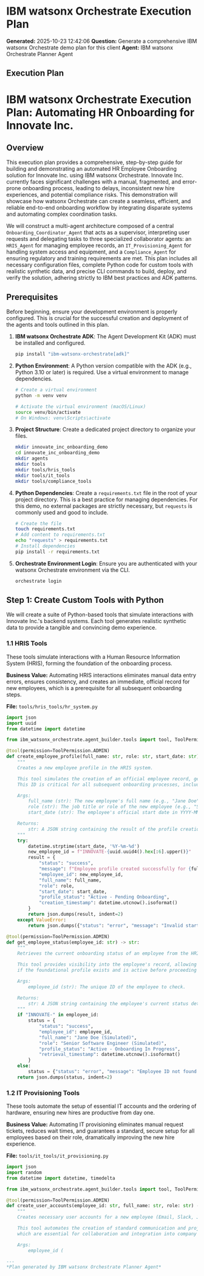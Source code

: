 # IBM watsonx Orchestrate Execution Plan

**Generated:** 2025-10-23 12:42:06
**Question:** Generate a comprehensive IBM watsonx Orchestrate demo plan for this client
**Agent:** IBM watsonx Orchestrate Planner Agent

## Execution Plan

# IBM watsonx Orchestrate Execution Plan: Automating HR Onboarding for Innovate Inc.

## Overview

This execution plan provides a comprehensive, step-by-step guide for building and demonstrating an automated HR Employee Onboarding solution for Innovate Inc. using IBM watsonx Orchestrate. Innovate Inc. currently faces significant challenges with a manual, fragmented, and error-prone onboarding process, leading to delays, inconsistent new hire experiences, and potential compliance risks. This demonstration will showcase how watsonx Orchestrate can create a seamless, efficient, and reliable end-to-end onboarding workflow by integrating disparate systems and automating complex coordination tasks.

We will construct a multi-agent architecture composed of a central `Onboarding_Coordinator_Agent` that acts as a supervisor, interpreting user requests and delegating tasks to three specialized collaborator agents: an `HRIS_Agent` for managing employee records, an `IT_Provisioning_Agent` for handling system access and equipment, and a `Compliance_Agent` for ensuring regulatory and training requirements are met. This plan includes all necessary configuration files, complete Python code for custom tools with realistic synthetic data, and precise CLI commands to build, deploy, and verify the solution, adhering strictly to IBM best practices and ADK patterns.

## Prerequisites

Before beginning, ensure your development environment is properly configured. This is crucial for the successful creation and deployment of the agents and tools outlined in this plan.

1.  **IBM watsonx Orchestrate ADK**: The Agent Development Kit (ADK) must be installed and configured.
    ```bash
    pip install "ibm-watsonx-orchestrate[adk]"
    ```
2.  **Python Environment**: A Python version compatible with the ADK (e.g., Python 3.10 or later) is required. Use a virtual environment to manage dependencies.
    ```bash
    # Create a virtual environment
    python -m venv venv

    # Activate the virtual environment (macOS/Linux)
    source venv/bin/activate
    # On Windows: venv\Scripts\activate
    ```
3.  **Project Structure**: Create a dedicated project directory to organize your files.
    ```bash
    mkdir innovate_inc_onboarding_demo
    cd innovate_inc_onboarding_demo
    mkdir agents
    mkdir tools
    mkdir tools/hris_tools
    mkdir tools/it_tools
    mkdir tools/compliance_tools
    ```
4.  **Python Dependencies**: Create a `requirements.txt` file in the root of your project directory. This is a best practice for managing dependencies. For this demo, no external packages are strictly necessary, but `requests` is commonly used and good to include.
    ```bash
    # Create the file
    touch requirements.txt
    # Add content to requirements.txt
    echo "requests" > requirements.txt
    # Install dependencies
    pip install -r requirements.txt
    ```
5.  **Orchestrate Environment Login**: Ensure you are authenticated with your watsonx Orchestrate environment via the CLI.
    ```bash
    orchestrate login
    ```

## Step 1: Create Custom Tools with Python

We will create a suite of Python-based tools that simulate interactions with Innovate Inc.'s backend systems. Each tool generates realistic synthetic data to provide a tangible and convincing demo experience.

### 1.1 HRIS Tools

These tools simulate interactions with a Human Resource Information System (HRIS), forming the foundation of the onboarding process.

**Business Value:** Automating HRIS interactions eliminates manual data entry errors, ensures consistency, and creates an immediate, official record for new employees, which is a prerequisite for all subsequent onboarding steps.

**File:** `tools/hris_tools/hr_system.py`
```python
import json
import uuid
from datetime import datetime

from ibm_watsonx_orchestrate.agent_builder.tools import tool, ToolPermission

@tool(permission=ToolPermission.ADMIN)
def create_employee_profile(full_name: str, role: str, start_date: str) -> str:
    """
    Creates a new employee profile in the HRIS system.

    This tool simulates the creation of an official employee record, generating a unique employee ID.
    This ID is critical for all subsequent onboarding processes, including IT provisioning and compliance tracking.

    Args:
        full_name (str): The new employee's full name (e.g., "Jane Doe").
        role (str): The job title or role of the new employee (e.g., "Senior Software Engineer").
        start_date (str): The employee's official start date in YYYY-MM-DD format.

    Returns:
        str: A JSON string containing the result of the profile creation, including the new employee ID.
    """
    try:
        datetime.strptime(start_date, '%Y-%m-%d')
        new_employee_id = f"INNOVATE-{uuid.uuid4().hex[:6].upper()}"
        result = {
            "status": "success",
            "message": f"Employee profile created successfully for {full_name}.",
            "employee_id": new_employee_id,
            "full_name": full_name,
            "role": role,
            "start_date": start_date,
            "profile_status": "Active - Pending Onboarding",
            "creation_timestamp": datetime.utcnow().isoformat()
        }
        return json.dumps(result, indent=2)
    except ValueError:
        return json.dumps({"status": "error", "message": "Invalid start_date format. Please use YYYY-MM-DD."}, indent=2)

@tool(permission=ToolPermission.ADMIN)
def get_employee_status(employee_id: str) -> str:
    """
    Retrieves the current onboarding status of an employee from the HRIS system.

    This tool provides visibility into the employee's record, allowing stakeholders to check
    if the foundational profile exists and is active before proceeding with other tasks.

    Args:
        employee_id (str): The unique ID of the employee to check.

    Returns:
        str: A JSON string containing the employee's current status details.
    """
    if "INNOVATE-" in employee_id:
        status = {
            "status": "success",
            "employee_id": employee_id,
            "full_name": "Jane Doe (Simulated)",
            "role": "Senior Software Engineer (Simulated)",
            "profile_status": "Active - Onboarding In Progress",
            "retrieval_timestamp": datetime.utcnow().isoformat()
        }
    else:
        status = {"status": "error", "message": "Employee ID not found.", "employee_id": employee_id}
    return json.dumps(status, indent=2)
```

### 1.2 IT Provisioning Tools

These tools automate the setup of essential IT accounts and the ordering of hardware, ensuring new hires are productive from day one.

**Business Value:** Automating IT provisioning eliminates manual request tickets, reduces wait times, and guarantees a standard, secure setup for all employees based on their role, dramatically improving the new hire experience.

**File:** `tools/it_tools/it_provisioning.py`
```python
import json
import random
from datetime import datetime, timedelta

from ibm_watsonx_orchestrate.agent_builder.tools import tool, ToolPermission

@tool(permission=ToolPermission.ADMIN)
def create_user_accounts(employee_id: str, full_name: str, role: str) -> str:
    """
    Creates necessary user accounts for a new employee (Email, Slack, Jira).

    This tool automates the creation of standard communication and project management accounts,
    which are essential for collaboration and integration into company workflows.

    Args:
        employee_id (

---
*Plan generated by IBM watsonx Orchestrate Planner Agent*
